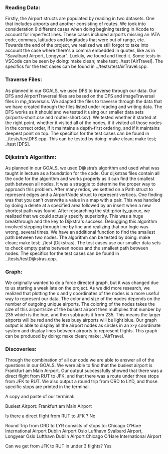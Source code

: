 ### Reading Data:
Firstly, the Airport structs are populated by reading in two datasets. One that includes airports and another consisting of routes. We took into consideration 9 different cases when doing begining testing in Xcode to account for imperfect lines. These cases included airports missing an IATA code, commas, latitudes and longitudes that were out of range, etc. Towards the end of the project, we realized we still forgot to take into account the case where there's a comma embedded in quotes, like as in "Savalbard Airport, Longyear". Luckily, we found and fixed it. Some tests in VSCode can be seen by doing: make clean; make test; ./test [AirTravel]. The specifics for the test cases can be found in ../tests/testAirTravel.cpp. 

### Traverse Files:
As planned in our GOALS, we used DFS to traverse through our data. Our DFS and AirportTraversal files are based on the DFS and imageTraversal files in mp_traversals. We adapted the files to traverse through the data that we have created through the files listed under reading and writing data. The DFS works as it should and we tested it using our smaller data sets (airports-short.csv and routes-short.csv). We tested whether it started at the right point, whether it visited all of the nodes, if it visited all those nodes in the correct order, if it maintains a depth-first ordering, and if it maintains deepest point on top. The specifics for the test cases can be found in ../tests/testDFS.cpp. This can be tested by doing: make clean; make test; ./test [DFS].

### Dijkstra’s Algorithm:
As planned in our GOALS, we used Dijkstra’s algorithm and used what was taught in lecture as a foundation for the code. Our dijkstras files contain all the code for the algorithm and works properly as it can find the smallest path between all nodes. It was a struggle to determine the proper way to approach this problem. After many redos, we settled on a Path struct to represent edges and a AirportNode struct to represent vertices. One finding was that you can't overwrite a value in a map with a pair. This was handled by doing a delete at a specified area followed by an insert when a new shortest path was found. After researching the std::priority_queue, we realized that we could actualy specify superiority. This was a huge breakthrough and the key to Dijkstra's success. Debugging this algorithm involved stepping through line by line and realizing that our logic was wrong, several times. We have an additional function to find the smallest path between two nodes. The algorithm can be tested by doing: make clean; make test; ./test [Dijkstras]. The test cases use our smaller data sets to check empty paths between nodes and the smallest path between nodes. The specifics for the test cases can be found in ../tests/testDijkstras.cpp.

### Graph:
We originally wanted to do a force directed graph, but it was changed due to us starting a week late on the project. As we did more research, we realized that plotting the x and y coordinates of the nodes is a more useful way to represent our data. The color and size of the nodes depends on the number of outgoing unique airports. The coloring of the nodes takes the size of this airport/size of the busiest airport then multiplies that number by 235 which is the hue, and then subtracts it from 235. This means the larger airports will be red and the less busy airports will be light blue. Our graph output is able to display all the airport nodes as circles in an x-y coordinate system and display lines between airports to represent flights. This graph can be produced by doing: make clean; make; ./AirTravel. 

### Discoveries:
Through the combination of all our code we are able to answer all of the questions in our GOALS. We were able to find that the busiest airport is Frankfurt am Main Airport. Our output successfully showed that there was a direct flight from RUT to JFK, and that there was a route under three stops from JFK to RUT. We also output a round trip from ORD to LYD, and those specific stops are printed in the terminal.


A copy and paste of our terminal:

Busiest Airport: Frankfurt am Main Airport

Is there a direct flight from RUT to JFK ? No

Round Trip from ORD to LYR consists of stops to: 
Chicago O'Hare International Airport
Dublin Airport
Oslo Lufthavn
Svalbard Airport, Longyear
Oslo Lufthavn
Dublin Airport
Chicago O'Hare International Airport

Can we get from JFK to RUT in under 3 flights? Yes

